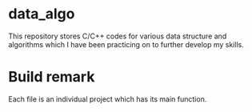 data_algo
=========

This repository stores C/C++ codes for various data structure and algorithms which I have been practicing on to further develop my skills.

Build remark
============

Each file is an individual project which has its main function.
